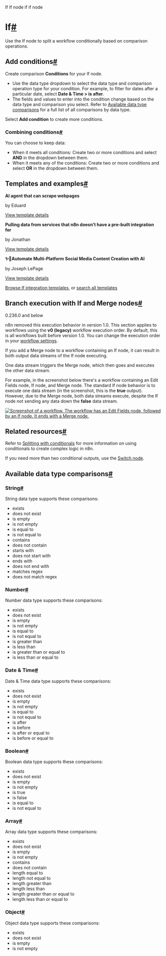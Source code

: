 If If node if if node

[](https://github.com/n8n-io/n8n-docs/edit/main/docs/integrations/builtin/core-nodes/n8n-nodes-base.if.md "Edit this page")

# If[#](#if "Permanent link")

Use the If node to split a workflow conditionally based on comparison operations.

## Add conditions[#](#add-conditions "Permanent link")

Create comparison **Conditions** for your If node.

*   Use the data type dropdown to select the data type and comparison operation type for your condition. For example, to filter for dates after a particular date, select **Date & Time > is after**.
*   The fields and values to enter into the condition change based on the data type and comparison you select. Refer to [Available data type comparisons](#available-data-type-comparisons) for a full list of all comparisons by data type.

Select **Add condition** to create more conditions.

### Combining conditions[#](#combining-conditions "Permanent link")

You can choose to keep data:

*   When it meets all conditions: Create two or more conditions and select **AND** in the dropdown between them.
*   When it meets any of the conditions: Create two or more conditions and select **OR** in the dropdown between them.

## Templates and examples[#](#templates-and-examples "Permanent link")

**AI agent that can scrape webpages**

by Eduard

[View template details](https://n8n.io/workflows/2006-ai-agent-that-can-scrape-webpages/)

**Pulling data from services that n8n doesn’t have a pre-built integration for**

by Jonathan

[View template details](https://n8n.io/workflows/1748-pulling-data-from-services-that-n8n-doesnt-have-a-pre-built-integration-for/)

**✨🤖Automate Multi-Platform Social Media Content Creation with AI**

by Joseph LePage

[View template details](https://n8n.io/workflows/3066-automate-multi-platform-social-media-content-creation-with-ai/)

[Browse If integration templates](https://n8n.io/integrations/if/), or [search all templates](https://n8n.io/workflows/)

## Branch execution with If and Merge nodes[#](#branch-execution-with-if-and-merge-nodes "Permanent link")

0.236.0 and below

n8n removed this execution behavior in version 1.0. This section applies to workflows using the **v0 (legacy)** workflow execution order. By default, this is all workflows built before version 1.0. You can change the execution order in your [workflow settings](../../../../workflows/settings/).

If you add a Merge node to a workflow containing an If node, it can result in both output data streams of the If node executing.

One data stream triggers the Merge node, which then goes and executes the other data stream.

For example, in the screenshot below there's a workflow containing an Edit Fields node, If node, and Merge node. The standard If node behavior is to execute one data stream (in the screenshot, this is the **true** output). However, due to the Merge node, both data streams execute, despite the If node not sending any data down the **false** data stream.

[![Screenshot of a workflow. The workflow has an Edit Fields node, followed by an If node. It ends with a Merge node.](../../../../_images/integrations/builtin/core-nodes/merge/if-merge-node.png)](https://docs.n8n.io/_images/integrations/builtin/core-nodes/merge/if-merge-node.png)

## Related resources[#](#related-resources "Permanent link")

Refer to [Splitting with conditionals](../../../../flow-logic/splitting/) for more information on using conditionals to create complex logic in n8n.

If you need more than two conditional outputs, use the [Switch node](../n8n-nodes-base.switch/).

## Available data type comparisons[#](#available-data-type-comparisons "Permanent link")

### String[#](#string "Permanent link")

String data type supports these comparisons:

*   exists
*   does not exist
*   is empty
*   is not empty
*   is equal to
*   is not equal to
*   contains
*   does not contain
*   starts with
*   does not start with
*   ends with
*   does not end with
*   matches regex
*   does not match regex

### Number[#](#number "Permanent link")

Number data type supports these comparisons:

*   exists
*   does not exist
*   is empty
*   is not empty
*   is equal to
*   is not equal to
*   is greater than
*   is less than
*   is greater than or equal to
*   is less than or equal to

### Date & Time[#](#date-time "Permanent link")

Date & Time data type supports these comparisons:

*   exists
*   does not exist
*   is empty
*   is not empty
*   is equal to
*   is not equal to
*   is after
*   is before
*   is after or equal to
*   is before or equal to

### Boolean[#](#boolean "Permanent link")

Boolean data type supports these comparisons:

*   exists
*   does not exist
*   is empty
*   is not empty
*   is true
*   is false
*   is equal to
*   is not equal to

### Array[#](#array "Permanent link")

Array data type supports these comparisons:

*   exists
*   does not exist
*   is empty
*   is not empty
*   contains
*   does not contain
*   length equal to
*   length not equal to
*   length greater than
*   length less than
*   length greater than or equal to
*   length less than or equal to

### Object[#](#object "Permanent link")

Object data type supports these comparisons:

*   exists
*   does not exist
*   is empty
*   is not empty